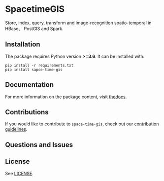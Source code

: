 # SpacetimeGIS
Store, index, query, transform and image-recognition spatio-temporal in HBase、 PostGIS and Spark.

## Installation

The package requires Python version **>=3.6**. It can be installed with:

```
pip install -r requirements.txt
pip install sapce-time-gis
```

## Documentation

For more information on the package content, visit [thedocs](https://space-time-gis.readthedocs.io/en/latest/).

## Contributions

If you would like to contribute to `space-time-gis`, check out our [contribution guidelines](https://github.com/javyxu/space-time-gis/blob/master/CONTRIBUTING.md).

## Questions and Issues

## License

See [LICENSE](https://github.com/javyxu/space-time-gis/blob/master/LICENSE).
